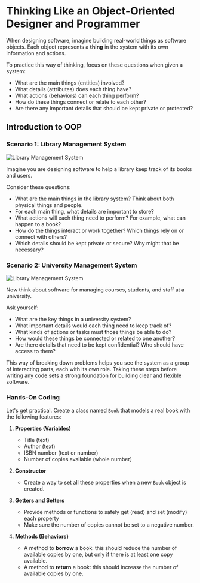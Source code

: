 # Thinking Like an Object-Oriented Designer and Programmer

When designing software, imagine building real-world things as software objects. Each object represents a **thing** in the system with its own information and actions.

To practice this way of thinking, focus on these questions when given a system:

- What are the main things (entities) involved?
- What details (attributes) does each thing have?
- What actions (behaviors) can each thing perform?
- How do these things connect or relate to each other?
- Are there any important details that should be kept private or protected?

## Introduction to OOP

### Scenario 1: Library Management System

![Library Management System](https://i.imgur.com/hWltn6k.jpeg)

Imagine you are designing software to help a library keep track of its books and users.

Consider these questions:

- What are the main things in the library system? Think about both physical things and people.
- For each main thing, what details are important to store?
- What actions will each thing need to perform? For example, what can happen to a book?
- How do the things interact or work together? Which things rely on or connect with others?
- Which details should be kept private or secure? Why might that be necessary?


 
### Scenario 2: University Management System

![Library Management System](https://i.imgur.com/vhEfvXP.jpeg)
 

Now think about software for managing courses, students, and staff at a university.

Ask yourself:

- What are the key things in a university system?
- What important details would each thing need to keep track of?
- What kinds of actions or tasks must those things be able to do?
- How would these things be connected or related to one another?
- Are there details that need to be kept confidential? Who should have access to them?

This way of breaking down problems helps you see the system as a group of interacting parts, each with its own role. Taking these steps before writing any code sets a strong foundation for building clear and flexible software.


### Hands-On Coding

Let's get practical. Create a class named `Book` that models a real book with the following features:

1. **Properties (Variables)**
    - Title (text)
    - Author (text)
    - ISBN number (text or number)
    - Number of copies available (whole number)

2. **Constructor**
    - Create a way to set all these properties when a new `Book` object is created.

3. **Getters and Setters**
    - Provide methods or functions to safely get (read) and set (modify) each property
    - Make sure the number of copies cannot be set to a negative number.

4. **Methods (Behaviors)**
    - A method to **borrow** a book: this should reduce the number of available copies by one, but only if there is at least one copy available.
    - A method to **return** a book: this should increase the number of available copies by one.
